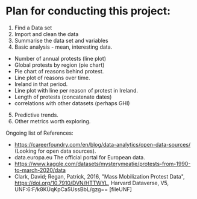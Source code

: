 # Plan for conducting this project:
1. Find a Data set
2. Import and clean the data
3. Summarise the data set and variables
4. Basic analysis - mean, interesting data.
- Number of annual protests (line plot)
- Global protests by region (pie chart)
- Pie chart of reasons behind protest.
- Line plot of reasons over time.
- Ireland in that period.
- Line plot with line per reason of protest in Ireland.
-  Length of protests (concatenate dates)
- correlations with other datasets (perhaps GHI)

5. Predictive trends.
6. Other metrics worth exploring.

Ongoing list of References:
- https://careerfoundry.com/en/blog/data-analytics/open-data-sources/ (Looking for open data sources).
- data.europa.eu The official portal for European data.
- https://www.kaggle.com/datasets/mysterymeatie/protests-from-1990-to-march-2020/data
- Clark, David; Regan, Patrick, 2016, "Mass Mobilization Protest Data", https://doi.org/10.7910/DVN/HTTWYL, Harvard Dataverse, V5, UNF:6:F/k8KUqKpCa5UssBbL/gzg== [fileUNF]